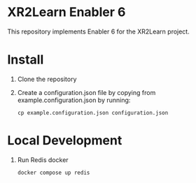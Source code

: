# XR2Learn Enabler 6
This repository implements Enabler 6 for the XR2Learn project.


# Install 
1. Clone the repository
2. Create a configuration.json file by copying from example.configuration.json by running:
  
   `cp example.configuration.json configuration.json`

# Local Development
1. Run Redis docker 

   `docker compose up redis`

